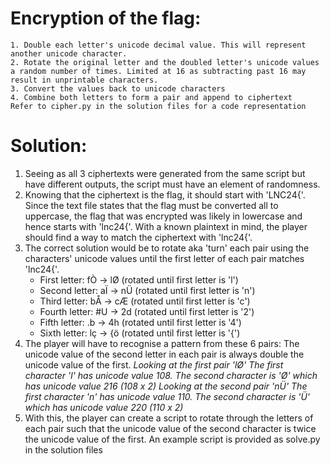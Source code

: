 # Encryption of the flag:
    1. Double each letter's unicode decimal value. This will represent another unicode character.
    2. Rotate the original letter and the doubled letter's unicode values a random number of times. Limited at 16 as subtracting past 16 may result in unprintable characters.
    3. Convert the values back to unicode characters
    4. Combine both letters to form a pair and append to ciphertext
    Refer to cipher.py in the solution files for a code representation

# Solution:
1. Seeing as all 3 ciphertexts were generated from the same script but have different outputs, the script must have an element of randomness.
2. Knowing that the ciphertext is the flag, it should start with 'LNC24{'. Since the text file states that the flag must be converted all to uppercase, the flag that was encrypted was likely in lowercase and hence starts with 'lnc24{'. With a known plaintext in mind, the player should find a way to match the ciphertext with 'lnc24{'.
3. The correct solution would be to rotate aka 'turn' each pair using the characters' unicode values until the first letter of each pair matches 'lnc24{'. 
    - First letter:     fÒ -> lØ    (rotated until first letter is 'l')
    - Second letter:    aÏ -> nÜ    (rotated until first letter is 'n')
    - Third letter:     bÅ -> cÆ    (rotated until first letter is 'c')
    - Fourth letter:    #U -> 2d    (rotated until first letter is '2')
    - Fifth letter:     .b -> 4h    (rotated until first letter is '4')
    - Sixth letter:     lç -> {ö    (rotated until first letter is '{')
4. The player will have to recognise a pattern from these 6 pairs:
    The unicode value of the second letter in each pair is always double the unicode value of the first. 
        *Looking at the first pair 'lØ'*
        *The first character 'l' has unicode value 108. The second character is 'Ø' which has unicode value 216 (108 x 2)*
        *Looking at the second pair 'nÜ'*
        *The first character 'n' has unicode value 110. The second character is 'Ü' which has unicode value 220 (110 x 2)*
5. With this, the player can create a script to rotate through the letters of each pair such that the unicode value of the second character is twice the unicode value of the first. An example script is provided as solve.py in the solution files
